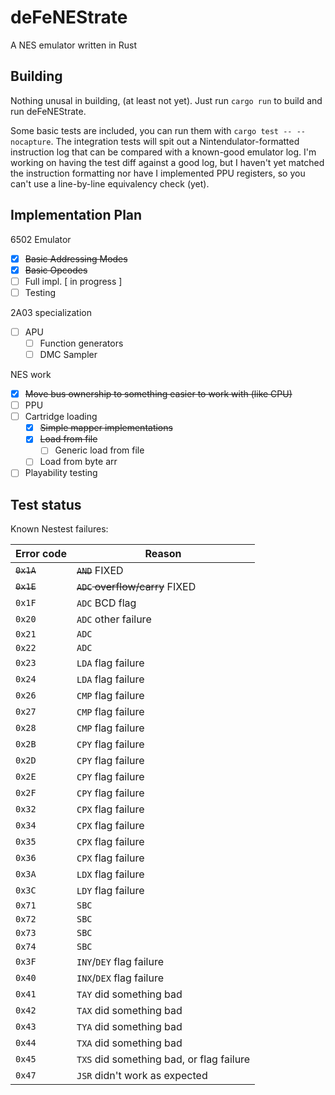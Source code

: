 # deFeNEStrate

A NES emulator written in Rust

## Building

Nothing unusal in building, (at least not yet). Just run `cargo run` to build
and run deFeNEStrate.

Some basic tests are included, you can run them with `cargo test -- --nocapture`.
The integration tests will spit out a Nintendulator-formatted instruction log
that can be compared with a known-good emulator log. I'm working on having the
test diff against a good log, but I haven't yet matched the instruction
formatting nor have I implemented PPU registers, so you can't use a line-by-line
equivalency check (yet).

## Implementation Plan

6502 Emulator
 - [x] ~~Basic Addressing Modes~~
 - [x] ~~Basic Opcodes~~
 - [ ] Full impl. [ in progress ]
 - [ ] Testing

2A03 specialization
 - [ ] APU
   - [ ] Function generators
   - [ ] DMC Sampler

NES work
 - [x] ~~Move bus ownership to something easier to work with (like CPU)~~
 - [ ] PPU
 - [ ] Cartridge loading
   - [x] ~~Simple mapper implementations~~
   - [x] ~~Load from file~~
     - [ ] Generic load from file
   - [ ] Load from byte arr
 - [ ] Playability testing

## Test status

Known Nestest failures:

| Error code  | Reason                                          |
|-------------|-------------------------------------------------|
| ~~`0x1A`~~  | ~~`AND`~~ FIXED                                 |
| ~~`0x1E`~~  | ~~`ADC` overflow/carry~~ FIXED                  |
| `0x1F`      | `ADC` BCD flag                                  |
| `0x20`      | `ADC` other failure                             |
| `0x21`      | `ADC`                                           |
| `0x22`      | `ADC`                                           |
| `0x23`      | `LDA` flag failure                              |
| `0x24`      | `LDA` flag failure                              |
| `0x26`      | `CMP` flag failure                              |
| `0x27`      | `CMP` flag failure                              |
| `0x28`      | `CMP` flag failure                              |
| `0x2B`      | `CPY` flag failure                              |
| `0x2D`      | `CPY` flag failure                              |
| `0x2E`      | `CPY` flag failure                              |
| `0x2F`      | `CPY` flag failure                              |
| `0x32`      | `CPX` flag failure                              |
| `0x34`      | `CPX` flag failure                              |
| `0x35`      | `CPX` flag failure                              |
| `0x36`      | `CPX` flag failure                              |
| `0x3A`      | `LDX` flag failure                              |
| `0x3C`      | `LDY` flag failure                              |
| `0x71`      | `SBC`                                           |
| `0x72`      | `SBC`                                           |
| `0x73`      | `SBC`                                           |
| `0x74`      | `SBC`                                           |
| `0x3F`      | `INY`/`DEY` flag failure                        |
| `0x40`      | `INX`/`DEX` flag failure                        |
| `0x41`      | `TAY` did something bad                         |
| `0x42`      | `TAX` did something bad                         |
| `0x43`      | `TYA` did something bad                         |
| `0x44`      | `TXA` did something bad                         |
| `0x45`      | `TXS` did something bad, or flag failure        |
| `0x47`      | `JSR` didn't work as expected                   |
